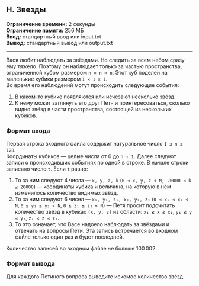 ## H. Звезды

**Ограничение времени:** 2 секунды  
**Ограничение памяти:** 256 МБ  
**Ввод:** стандартный ввод или input.txt  
**Вывод:** стандартный вывод или output.txt  

---

Вася любит наблюдать за звёздами. Но следить за всем небом сразу ему тяжело. Поэтому он наблюдает только за частью пространства, ограниченной кубом размером `n × n × n`. Этот куб поделен на маленькие кубики размером `1 × 1 × 1`.  
Во время его наблюдений могут происходить следующие события:

1. В каком-то кубике появляются или исчезают несколько звёзд.  
2. К нему может заглянуть его друг Петя и поинтересоваться, сколько видно звёзд в части пространства, состоящей из нескольких кубиков.

### Формат ввода

Первая строка входного файла содержит натуральное число `1 ≤ n ≤ 128`.  
Координаты кубиков — целые числа от 0 до `n - 1`. Далее следуют записи о происходивших событиях по одной в строке. В начале строки записано число `t`. Если `t` равно:

1. То за ним следуют 4 числа — `x, y, z, k` (`0 ≤ x, y, z < N`, `-20000 ≤ k ≤ 20000`) — координаты кубика и величина, на которую в нём изменилось количество видимых звёзд.  
2. То за ним следуют 6 чисел — `x₁, y₁, z₁, x₂, y₂, z₂` (`0 ≤ x₁ ≤ x₂ < N`, `0 ≤ y₁ ≤ y₂ < N`, `0 ≤ z₁ ≤ z₂ < N`) — Петя просит подсчитать количество звёзд в кубиках `(x, y, z)` из области: `x₁ ≤ x ≤ x₂`, `y₁ ≤ y ≤ y₂`, `z₁ ≤ z ≤ z₂`.  
3. То это означает, что Васе надоело наблюдать за звёздами и отвечать на вопросы Пети. Эта запись встречается во входном файле только один раз и будет последней.

Количество записей во входном файле не больше 100 002.

### Формат вывода

Для каждого Петиного вопроса выведите искомое количество звёзд.